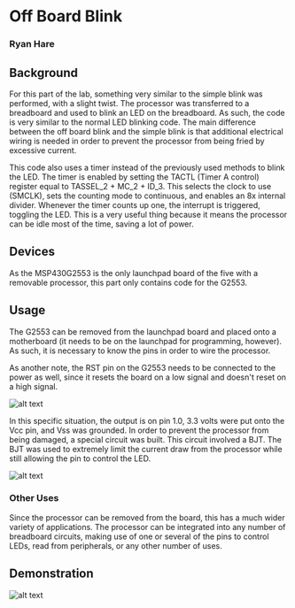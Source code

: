 # Off Board Blink
### Ryan Hare

## Background
For this part of the lab, something very similar to the simple blink was performed, with a slight twist. The processor was transferred to a breadboard and used to blink an LED on the breadboard. As such, the code is very similar to the normal LED blinking code. The main difference between the off board blink and the simple blink is that additional electrical wiring is needed in order to prevent the processor from being fried by excessive current.

This code also uses a timer instead of the previously used methods to blink the LED. The timer is enabled by setting the TACTL (Timer A control) register equal to TASSEL_2 + MC_2 + ID_3. This selects the clock to use (SMCLK), sets the counting mode to continuous, and enables an 8x internal divider. Whenever the timer counts up one, the interrupt is triggered, toggling the LED. This is a very useful thing because it means the processor can be idle most of the time, saving a lot of power.
## Devices
As the MSP430G2553 is the only launchpad board of the five with a removable processor, this part only contains code for the G2553.
## Usage
The G2553 can be removed from the launchpad board and placed onto a motherboard (it needs to be on the launchpad for programming, however). As such, it is necessary to know the pins in order to wire the processor.

As another note, the RST pin on the G2553 needs to be connected to the power as well, since it resets the board on a low signal and doesn't reset on a high signal.

![alt text](https://github.com/RU09342/lab-2-blinking-leds-RyanH98/tree/master/Off_Board%20Blink/Assets/G2553Pins.png)

In this specific situation, the output is on pin 1.0, 3.3 volts were put onto the Vcc pin, and Vss was grounded. In order to prevent the processor from being damaged, a special circuit was built. This circuit involved a BJT. The BJT was used to extremely limit the current draw from the processor while still allowing the pin to control the LED.

![alt text](https://github.com/RU09342/lab-2-blinking-leds-RyanH98/tree/master/Off_Board%20Blink/Assets/OffboardCircuit.png)
### Other Uses
Since the processor can be removed from the board, this has a much wider variety of applications. The processor can be integrated into any number of breadboard circuits, making use of one or several of the pins to control LEDs, read from peripherals, or any other number of uses.
## Demonstration
![alt text](https://github.com/RU09342/lab-2-blinking-leds-RyanH98/tree/master/Off_Board%20Blink/Assets/OffboardDemo.gif)
